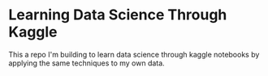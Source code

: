 # Learning Data Science Through Kaggle

This a repo I'm building to learn data science through kaggle notebooks by applying the same techniques to my own data.
